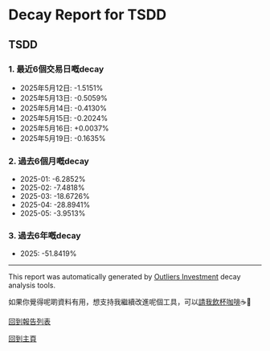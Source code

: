 # Decay Report for TSDD

## TSDD

### 1. 最近6個交易日嘅decay

- 2025年5月12日: -1.5151%
- 2025年5月13日: -0.5059%
- 2025年5月14日: -0.4130%
- 2025年5月15日: -0.2024%
- 2025年5月16日: +0.0037%
- 2025年5月19日: -0.1635%

### 2. 過去6個月嘅decay

- 2025-01: -6.2852%
- 2025-02: -7.4818%
- 2025-03: -18.6726%
- 2025-04: -28.8941%
- 2025-05: -3.9513%

### 3. 過去6年嘅decay

- 2025: -51.8419%

------------------------------
This report was automatically generated by [Outliers Investment](https://outliersecon.github.io/Outliers-Investment/) decay analysis tools.

如果你覺得呢啲資料有用，想支持我繼續改進呢個工具，可以[請我飲杯咖啡](https://buymeacoffee.com/outliersecon)☕🙏

[回到報告列表](https://outliersecon.github.io/Outliers-Investment/reports/reports_public)

[回到主頁](https://outliersecon.github.io/Outliers-Investment/)